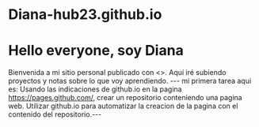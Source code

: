 # Diana-hub23.github.io
# Hello everyone, soy Diana

Bienvenida a mi sitio personal publicado con <<GitHub-Pages>>.
Aquí iré subiendo proyectos y notas sobre lo que voy aprendiendo.
   --- mi primera tarea aqui es: Usando las indicaciones de github.io en la pagina https://pages.github.com/, 
   crear un repositorio conteniendo una pagina web. Utilizar github.io para automatizar la creacion de la pagina con el contenido del repositorio.---

